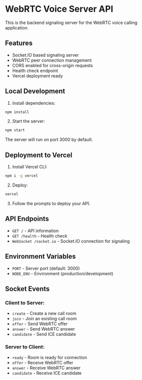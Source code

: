# WebRTC Voice Server API

This is the backend signaling server for the WebRTC voice calling application.

## Features

- Socket.IO based signaling server
- WebRTC peer connection management
- CORS enabled for cross-origin requests
- Health check endpoint
- Vercel deployment ready

## Local Development

1. Install dependencies:
```bash
npm install
```

2. Start the server:
```bash
npm start
```

The server will run on port 3000 by default.

## Deployment to Vercel

1. Install Vercel CLI:
```bash
npm i -g vercel
```

2. Deploy:
```bash
vercel
```

3. Follow the prompts to deploy your API.

## API Endpoints

- `GET /` - API information
- `GET /health` - Health check
- `WebSocket /socket.io` - Socket.IO connection for signaling

## Environment Variables

- `PORT` - Server port (default: 3000)
- `NODE_ENV` - Environment (production/development)

## Socket Events

### Client to Server:
- `create` - Create a new call room
- `join` - Join an existing call room
- `offer` - Send WebRTC offer
- `answer` - Send WebRTC answer
- `candidate` - Send ICE candidate

### Server to Client:
- `ready` - Room is ready for connection
- `offer` - Receive WebRTC offer
- `answer` - Receive WebRTC answer
- `candidate` - Receive ICE candidate
